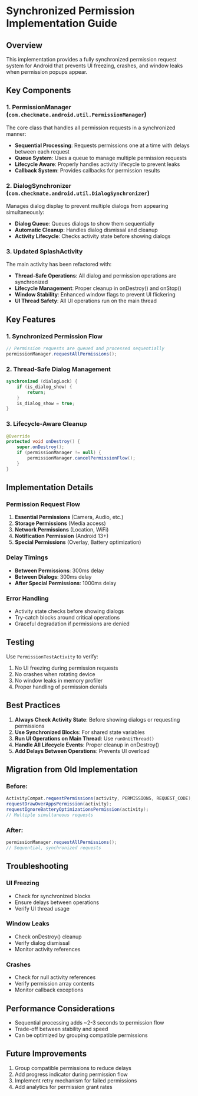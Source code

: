 # Synchronized Permission Implementation Guide

## Overview

This implementation provides a fully synchronized permission request system for Android that prevents UI freezing, crashes, and window leaks when permission popups appear.

## Key Components

### 1. PermissionManager (`com.checkmate.android.util.PermissionManager`)

The core class that handles all permission requests in a synchronized manner:

- **Sequential Processing**: Requests permissions one at a time with delays between each request
- **Queue System**: Uses a queue to manage multiple permission requests
- **Lifecycle Aware**: Properly handles activity lifecycle to prevent leaks
- **Callback System**: Provides callbacks for permission results

### 2. DialogSynchronizer (`com.checkmate.android.util.DialogSynchronizer`)

Manages dialog display to prevent multiple dialogs from appearing simultaneously:

- **Dialog Queue**: Queues dialogs to show them sequentially
- **Automatic Cleanup**: Handles dialog dismissal and cleanup
- **Activity Lifecycle**: Checks activity state before showing dialogs

### 3. Updated SplashActivity

The main activity has been refactored with:

- **Thread-Safe Operations**: All dialog and permission operations are synchronized
- **Lifecycle Management**: Proper cleanup in onDestroy() and onStop()
- **Window Stability**: Enhanced window flags to prevent UI flickering
- **UI Thread Safety**: All UI operations run on the main thread

## Key Features

### 1. Synchronized Permission Flow

```java
// Permission requests are queued and processed sequentially
permissionManager.requestAllPermissions();
```

### 2. Thread-Safe Dialog Management

```java
synchronized (dialogLock) {
    if (is_dialog_show) {
        return;
    }
    is_dialog_show = true;
}
```

### 3. Lifecycle-Aware Cleanup

```java
@Override
protected void onDestroy() {
    super.onDestroy();
    if (permissionManager != null) {
        permissionManager.cancelPermissionFlow();
    }
}
```

## Implementation Details

### Permission Request Flow

1. **Essential Permissions** (Camera, Audio, etc.)
2. **Storage Permissions** (Media access)
3. **Network Permissions** (Location, WiFi)
4. **Notification Permission** (Android 13+)
5. **Special Permissions** (Overlay, Battery optimization)

### Delay Timings

- **Between Permissions**: 300ms delay
- **Between Dialogs**: 300ms delay
- **After Special Permissions**: 1000ms delay

### Error Handling

- Activity state checks before showing dialogs
- Try-catch blocks around critical operations
- Graceful degradation if permissions are denied

## Testing

Use `PermissionTestActivity` to verify:

1. No UI freezing during permission requests
2. No crashes when rotating device
3. No window leaks in memory profiler
4. Proper handling of permission denials

## Best Practices

1. **Always Check Activity State**: Before showing dialogs or requesting permissions
2. **Use Synchronized Blocks**: For shared state variables
3. **Run UI Operations on Main Thread**: Use `runOnUiThread()`
4. **Handle All Lifecycle Events**: Proper cleanup in onDestroy()
5. **Add Delays Between Operations**: Prevents UI overload

## Migration from Old Implementation

### Before:
```java
ActivityCompat.requestPermissions(activity, PERMISSIONS, REQUEST_CODE);
requestDrawOverAppsPermission(activity);
requestIgnoreBatteryOptimizationsPermission(activity);
// Multiple simultaneous requests
```

### After:
```java
permissionManager.requestAllPermissions();
// Sequential, synchronized requests
```

## Troubleshooting

### UI Freezing
- Check for synchronized blocks
- Ensure delays between operations
- Verify UI thread usage

### Window Leaks
- Check onDestroy() cleanup
- Verify dialog dismissal
- Monitor activity references

### Crashes
- Check for null activity references
- Verify permission array contents
- Monitor callback exceptions

## Performance Considerations

- Sequential processing adds ~2-3 seconds to permission flow
- Trade-off between stability and speed
- Can be optimized by grouping compatible permissions

## Future Improvements

1. Group compatible permissions to reduce delays
2. Add progress indicator during permission flow
3. Implement retry mechanism for failed permissions
4. Add analytics for permission grant rates
